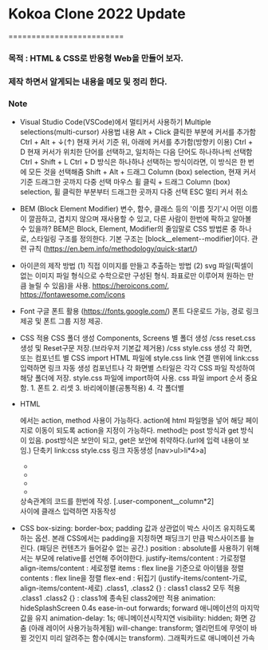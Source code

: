 # Kokoa Clone 2022 Update

=========================

### 목적 : HTML & CSS로 반응형 Web을 만들어 보자.

### 제작 하면서 알게되는 내용을 메모 및 정리 한다.

### Note

- Visual Studio Code(VSCode)에서 멀티커서 사용하기
  Multiple selections(multi-cursor)
  사용법 내용
  Alt + Click 클릭한 부분에 커서를 추가함
  Ctrl + Alt + ↓(↑) 현재 커서 기준 위, 아래에 커서를 추가함(방향키 이용)
  Ctrl + D 현재 커서가 위치한 단어를 선택하고, 일치하는 다음 단어도 하나하나씩 선택함
  Ctrl + Shift + L Ctrl + D 방식은 하나하나 선택하는 방식이라면, 이 방식은 한 번에 모든 것을 선택해줌
  Shift + Alt + 드래그 Column (box) selection, 현재 커서 기준 드래그한 곳까지 다중 선택
  마우스 휠 클릭 + 드래그 Column (box) selection, 휠 클릭한 부분부터 드래그한 곳까지 다중 선택
  ESC 멀티 커서 취소

- BEM (Block Element Modifier)
  변수, 함수, 클래스 등의 '이름 짓기'시 어떤 이름이 깔끔하고, 겹치지 않으며 재사용할 수 있고, 다른 사람이 한번에 팍하고 알아볼 수 있을까?
  BEM은 Block, Element, Modifier의 줄임말로 CSS 방법론 중 하나로, 스타일링 구조를 정의한다.
  기본 구조는 [block__element--modifier]이다.
  관련 규칙 (https://en.bem.info/methodology/quick-start/)

- 아이콘의 제작 방법
  (1) 직접 이미지를 만들고 추출하는 방법
  (2) svg 파일(픽셀이 없는 이미지 파일 형식으로 수학으로만 구성된 형식. 좌표로만 이루어져 원하는 만큼 늘릴 수 있음)을 사용.
  https://heroicons.com/, https://fontawesome.com/icons

- Font
  구글 폰트 활용 (https://fonts.google.com/)
  폰트 다운로드 가능, 경로 링크 제공 및 폰트 그룹 지정 제공.

- CSS 적용
  CSS 폴더 생성
  Components, Screens 별 폴더 생성
  /css reset.css 생성 및 Reset구문 저장.(브라우저 기본값 제거용)
  /css style.css 생성 각 화면, 또는 컴포넌트 별 CSS import
  HTML 파일에 style.css link 연결 <head> 맨위에 link:css 입력하면 링크 자동 생성
  컴포넌트나 각 화면별 스타일은 각각 CSS 파일 작성하여 해당 폴더에 저장. style.css 파일에 import하여 사용.
  css 파일 import 순서 중요함. 1. 폰트 2. 리셋 3. 바리에이블(공통적용) 4. 각 폴더별

- HTML <form>에서는 action, method 사용이 가능하다.
  action에 html 파일명을 넣어 해당 페이지로 이동이 되도록 action을 지정이 가능하다.
  method는 post 방식과 get 방식이 있음. post방식은 보안이 되고, get은 보안에 취약하다.(url에 입력 내용이 보임.)
  단축키
  link:css style.css 링크 자동생성
  [nav>ul>li*4>a]
    <nav>
      <ul>
        <li><a href=""></a></li>
        <li><a href=""></a></li>
        <li><a href=""></a></li>
        <li><a href=""></a></li>
      </ul>
    </nav>
    상속관계의 코드를 한번에 작성. 
  [.user-component__column*2]
    <div class="user-component">
      <div class="user-component__column"></div>
      <div class="user-component__column"></div>
    </div>
    <div> 사이에 클래스 입력하면 자동작성 </div>
    
- CSS
  box-sizing: border-box; padding 값과 상관없이 박스 사이즈 유지하도록 하는 옵션.
  본래 CSS에서는 padding을 지정하면 패딩크기 만큼 박스사이즈를 늘린다. (패딩은 컨텐츠가 들어갈수 없는 공간.)
  position : absolute를 사용하기 위해서는 부모에 relative를 선언해 주어야한다.
  justify-items/content : 가로정렬
  align-items/content : 세로정렬
    items : flex line을 기준으로 아이템을 정렬
    contents : flex line을 정렬
    flex-end : 뒤집기 (justify-items/content-가로, align-items/content-세로)
  .class1, .class2 {} : class1 class2 모두 적용
  .class1 .class2 {} : class1에 종속된 class2에만 적용
  animation: hideSplashScreen 0.4s ease-in-out forwards; forward 애니메이션의 마지막 값을 유지
  animation-delay: 1s; 애니메이션시작지연
  visibility: hidden; 화면 감춤 (아래 레이어 사용가능하게됨)
  will-change: transform; 엘리먼트에 무엇이 바뀔 것인지 미리 알려주는 함수(예시는 transform). 그래픽카드로 애니메이션 가속